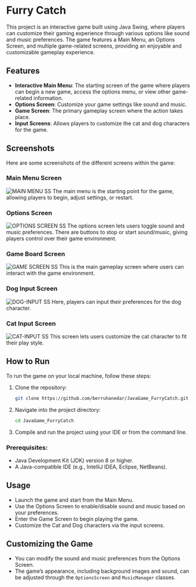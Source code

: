 # Furry Catch

This project is an interactive game built using Java Swing, where players can customize their gaming experience through various options like sound and music preferences. The game features a Main Menu, an Options Screen, and multiple game-related screens, providing an enjoyable and customizable gameplay experience.

## Features
- **Interactive Main Menu**: The starting screen of the game where players can begin a new game, access the options menu, or view other game-related information.
- **Options Screen**: Customize your game settings like sound and music.
- **Game Screen**: The primary gameplay screen where the action takes place.
- **Input Screens**: Allows players to customize the cat and dog characters for the game.

## Screenshots

Here are some screenshots of the different screens within the game:

### Main Menu Screen
![MAIN MENU SS](https://github.com/user-attachments/assets/0f04da08-2b01-4cbd-959c-d464828684dc)
The main menu is the starting point for the game, allowing players to begin, adjust settings, or restart.

### Options Screen
![OPTIONS SCREEN SS](https://github.com/user-attachments/assets/0041e8ef-ddc6-4302-a178-812d226d0c98)
The options screen lets users toggle sound and music preferences. There are buttons to stop or start sound/music, giving players control over their game environment.

### Game Board Screen
![GAME SCREEN SS](https://github.com/user-attachments/assets/adafa2be-3637-48a4-a5bd-187d35182c56)
This is the main gameplay screen where users can interact with the game environment.

### Dog Input Screen
![DOG-INPUT SS](https://github.com/user-attachments/assets/7a6f7504-772c-4b1c-89af-96cfefe9c4f9)
Here, players can input their preferences for the dog character.

### Cat Input Screen
![CAT-INPUT SS](https://github.com/user-attachments/assets/de5c7de0-345d-4aa9-b07d-dd1fbf9491a3)
This screen lets users customize the cat character to fit their play style.

## How to Run

To run the game on your local machine, follow these steps:

1. Clone the repository:

    ```bash
    git clone https://github.com/berruhanedar/JavaGame_FurryCatch.git
    ```

2. Navigate into the project directory:

    ```bash
    cd JavaGame_FurryCatch
    ```

3. Compile and run the project using your IDE or from the command line.

### Prerequisites:
- Java Development Kit (JDK) version 8 or higher.
- A Java-compatible IDE (e.g., IntelliJ IDEA, Eclipse, NetBeans).

## Usage
- Launch the game and start from the Main Menu.
- Use the Options Screen to enable/disable sound and music based on your preferences.
- Enter the Game Screen to begin playing the game.
- Customize the Cat and Dog characters via the input screens.

## Customizing the Game
- You can modify the sound and music preferences from the Options Screen.
- The game’s appearance, including background images and sound, can be adjusted through the `OptionsScreen` and `MusicManager` classes.
